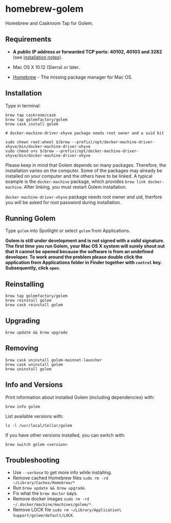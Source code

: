 homebrew-golem
=================

Homebrew and Caskroom Tap for Golem.

## Requirements
- __A public IP address or forwarded TCP ports: 40102, 40103 and 3282__ (see [installation notes](https://github.com/golemfactory/golem/wiki/Installation)).

- Mac OS X 10.12 (Sierra) or later.

- [Homebrew](https://brew.sh/) - The missing package manager for Mac OS.

## Installation
Type in terminal:
```
brew tap caskroom/cask
brew tap golemfactory/golem
brew cask install golem

# docker-machine-driver-xhyve package needs root owner and a suid bit

sudo chown root:wheel $(brew --prefix)/opt/docker-machine-driver-xhyve/bin/docker-machine-driver-xhyve
sudo chmod u+s $(brew --prefix)/opt/docker-machine-driver-xhyve/bin/docker-machine-driver-xhyve
```
Please keep in mind that Golem depends on many packages. Therefore, the installation varies on the computer. Some of the packages may already be installed on your computer and the others have to be linked. A typical example is the `docker-machine` package, which provides `brew link docker-machine`. After linking, you must restart Golem installation.

`docker-machine-driver-xhyve` package needs root owner and uid, therfore you will be asked for root password during installation.

## Running Golem
Type `golem` into Spotlight or select `golem` from Applications.

__Golem is still under development and is not signed with a valid signature.
The first time you run Golem, your Mac OS X system will surely shout out that it cannot be opened because the software is from an undefined developer. To work around the problem please double click the application from Applications folder in Finder together with `control` key. Subsequently, click `open`.__


## Reinstalling
```
brew tap golemfactory/golem
brew reinstall golem
brew cask reinstall golem
```


## Upgrading
```
brew update && brew upgrade
```

## Removing
```
brew cask uninstall golem-mainnet-launcher
brew cask uninstall golem
brew uninstall golem
```

## Info and Versions
Print information about installed Golem (including dependencies) with:
```
brew info golem
```

List available versions with:
```
ls -l /usr/local/Cellar/golem
```

If you have other versions installed, you can switch with:
```
brew switch golem <version>
```


## Troubleshooting

* Use `--verbose` to get more info while installing.
* Remove cached Homebrew files `sudo rm -rd ~/Library/Caches/Homebrew/*`
* Run `brew update && brew upgrade`.
* Fix what the `brew doctor` says.
* Remove docker images `sudo rm -rd ~/.docker/machine/machines/golem/*`.
* Remove LOCK file `sudo rm ~/Library/Application\ Support/golem/default/LOCK`.
